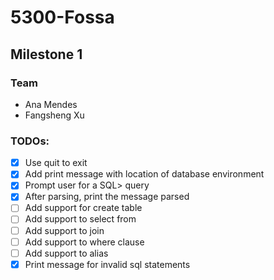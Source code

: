 # 5300-Fossa

## Milestone 1

### Team
- Ana Mendes
- Fangsheng Xu

### TODOs:

- [X] Use quit to exit
- [X] Add print message with location of database environment
- [X] Prompt user for a SQL> query
- [X] After parsing, print the message parsed
- [ ] Add support for create table
- [ ] Add support to select from
- [ ] Add support to join
- [ ] Add support to where clause
- [ ] Add support to alias
- [X] Print message for invalid sql statements
